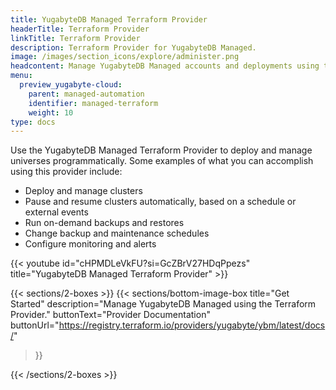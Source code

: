 ```yaml
---
title: YugabyteDB Managed Terraform Provider
headerTitle: Terraform Provider
linkTitle: Terraform Provider
description: Terraform Provider for YugabyteDB Managed.
image: /images/section_icons/explore/administer.png
headcontent: Manage YugabyteDB Managed accounts and deployments using the Terraform Provider
menu:
  preview_yugabyte-cloud:
    parent: managed-automation
    identifier: managed-terraform
    weight: 10
type: docs
---
```


Use the YugabyteDB Managed Terraform Provider to deploy and manage universes programmatically. Some examples of what you can accomplish using this provider include:

- Deploy and manage clusters
- Pause and resume clusters automatically, based on a schedule or external events
- Run on-demand backups and restores
- Change backup and maintenance schedules
- Configure monitoring and alerts

{{< youtube id="cHPMDLeVkFU?si=GcZBrV27HDqPpezs" title="YugabyteDB Managed Terraform Provider" >}}

{{< sections/2-boxes >}}
  {{< sections/bottom-image-box
    title="Get Started"
    description="Manage YugabyteDB Managed using the Terraform Provider."
    buttonText="Provider Documentation"
    buttonUrl="https://registry.terraform.io/providers/yugabyte/ybm/latest/docs/"
  >}}

{{< /sections/2-boxes >}}
